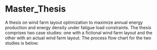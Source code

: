 # Master_Thesis
A thesis on wind farm layout optimization to maximize annual energy production and energy density under fatigue load constraints. The thesis comprises two case studies: one with a fictional wind farm layout and the other with an actual wind farm layout. The process flow chart for the two studies is below:
